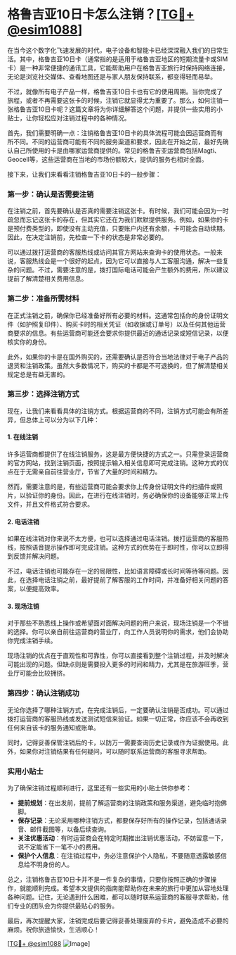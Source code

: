 # 格鲁吉亚10日卡怎么注销？[[TG💪+ @esim1088](https://t.me/s/esim1088)]

在当今这个数字化飞速发展的时代，电子设备和智能卡已经深深融入我们的日常生活。其中，格鲁吉亚10日卡（通常指的是适用于格鲁吉亚地区的短期流量卡或SIM卡）是一种非常便捷的通讯工具，它能帮助用户在格鲁吉亚旅行时保持网络连接，无论是浏览社交媒体、查看地图还是与家人朋友保持联系，都变得轻而易举。

不过，就像所有电子产品一样，格鲁吉亚10日卡也有它的使用周期。当你完成了旅程，或者不再需要这张卡的时候，注销它就显得尤为重要了。那么，如何注销一张格鲁吉亚10日卡呢？这篇文章将为你详细解答这个问题，并提供一些实用的小贴士，让你轻松应对注销过程中的各种情况。

首先，我们需要明确一点：注销格鲁吉亚10日卡的具体流程可能会因运营商而有所不同。不同的运营商可能有不同的服务渠道和要求，因此在开始之前，最好先确认自己所使用的卡是由哪家运营商提供的。常见的格鲁吉亚运营商包括Magti、Geocell等，这些运营商在当地的市场份额较大，提供的服务也相对全面。

接下来，让我们来看看注销格鲁吉亚10日卡的一般步骤：

### 第一步：确认是否需要注销

在注销之前，首先要确认是否真的需要注销这张卡。有时候，我们可能会因为一时疏忽而忘记这张卡的存在，但其实它还在为我们默默提供服务。例如，如果你的卡是预付费类型的，即使没有主动充值，只要账户内还有余额，卡可能会自动续期。因此，在决定注销前，先检查一下卡的状态是非常必要的。

可以通过拨打运营商的客服热线或访问其官方网站来查询卡的使用状态。一般来说，客服热线会是一个很好的起点，因为它可以直接与人工客服沟通，解决一些复杂的问题。不过，需要注意的是，拨打国际电话可能会产生额外的费用，所以建议提前了解清楚相关费用信息。

### 第二步：准备所需材料

在正式注销之前，确保你已经准备好所有必要的材料。这通常包括你的身份证明文件（如护照复印件）、购买卡时的相关凭证（如收据或订单号）以及任何其他运营商要求的信息。有些运营商可能还会要求你提供最近的通话记录或短信记录，以便核实你的身份。

此外，如果你的卡是在国外购买的，还需要确认是否符合当地法律对于电子产品的退货和注销政策。虽然大多数情况下，购买的卡都是不可退换的，但了解清楚相关规定总是有益无害的。

### 第三步：选择注销方式

现在，让我们来看看具体的注销方式。根据运营商的不同，注销方式可能会有所差异，但总体上可以分为以下几种：

#### 1. 在线注销

许多运营商都提供了在线注销服务，这是最方便快捷的方式之一。只需登录运营商的官方网站，找到注销页面，按照提示输入相关信息即可完成注销。这种方式的优点在于无需亲自前往营业厅，节省了大量的时间和精力。

然而，需要注意的是，有些运营商可能会要求你上传身份证明文件的扫描件或照片，以验证你的身份。因此，在进行在线注销时，务必确保你的设备能够正常上传文件，并且文件格式符合要求。

#### 2. 电话注销

如果在线注销对你来说不太方便，也可以选择通过电话注销。拨打运营商的客服热线，按照语音提示操作即可完成注销。这种方式的优势在于即时性，你可以立即得到反馈并解决问题。

不过，电话注销也可能存在一定的局限性，比如语言障碍或长时间等待等问题。因此，在选择电话注销之前，最好提前了解客服的工作时间，并准备好相关问题的答案，以便提高效率。

#### 3. 现场注销

对于那些不熟悉线上操作或希望面对面解决问题的用户来说，现场注销是一个不错的选择。你可以亲自前往运营商的营业厅，向工作人员说明你的需求，他们会协助你完成注销手续。

现场注销的优点在于直观性和可靠性，你可以直接看到整个注销过程，并及时解决可能出现的问题。但缺点则是需要投入更多的时间和精力，尤其是在旅游旺季，营业厅可能会比较拥挤。

### 第四步：确认注销成功

无论你选择了哪种注销方式，在完成注销后，一定要确认注销是否成功。可以通过拨打运营商的客服热线或发送测试短信来验证。如果一切正常，你应该不会再收到任何来自该卡的服务通知或账单。

同时，记得妥善保管注销后的卡，以防万一需要查询历史记录或作为证据使用。此外，如果你对注销结果有任何疑问，可以随时联系运营商的客服寻求帮助。

### 实用小贴士

为了确保注销过程顺利进行，这里还有一些实用的小贴士供你参考：

- **提前规划**：在出发前，提前了解运营商的注销政策和服务渠道，避免临时抱佛脚。
- **保存记录**：无论采用哪种注销方式，都要保存好所有的操作记录，包括通话录音、邮件截图等，以备后续查询。
- **关注优惠活动**：有时运营商会在特定时期推出注销优惠活动，不妨留意一下，说不定能省下一笔不小的费用。
- **保护个人信息**：在注销过程中，务必注意保护个人隐私，不要随意透露敏感信息给不明身份的人。

总之，注销格鲁吉亚10日卡并不是一件复杂的事情，只要你按照正确的步骤操作，就能顺利完成。希望本文提供的指南能帮助你在未来的旅行中更加从容地处理各种问题。记住，无论遇到什么困难，都可以随时联系运营商的客服寻求帮助，他们专业的团队会为你提供最贴心的服务。

最后，再次提醒大家，注销完成后要记得妥善处理废弃的卡片，避免造成不必要的麻烦。祝你旅途愉快，生活顺心！

[[TG💪+ @esim1088](https://t.me/s/esim1088) ![Image](https://i.postimg.cc/4NQfJmqS/Snipaste-2025-05-13-00-14-12.png)]